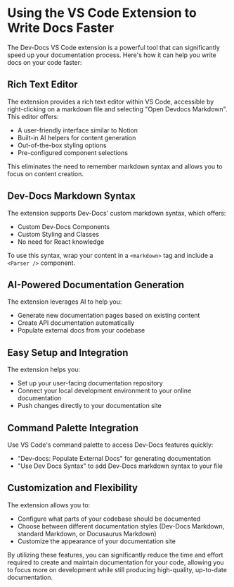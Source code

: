 

  # Using the VS Code Extension to Write Docs Faster

The Dev-Docs VS Code extension is a powerful tool that can significantly speed up your documentation process. Here's how it can help you write docs on your code faster:

## Rich Text Editor

The extension provides a rich text editor within VS Code, accessible by right-clicking on a markdown file and selecting "Open Devdocs Markdown". This editor offers:

- A user-friendly interface similar to Notion
- Built-in AI helpers for content generation
- Out-of-the-box styling options
- Pre-configured component selections

This eliminates the need to remember markdown syntax and allows you to focus on content creation.

## Dev-Docs Markdown Syntax

The extension supports Dev-Docs' custom markdown syntax, which offers:

- Custom Dev-Docs Components
- Custom Styling and Classes
- No need for React knowledge

To use this syntax, wrap your content in a `<markdown>` tag and include a `<Parser />` component.

## AI-Powered Documentation Generation

The extension leverages AI to help you:

- Generate new documentation pages based on existing content
- Create API documentation automatically
- Populate external docs from your codebase

## Easy Setup and Integration

The extension helps you:

- Set up your user-facing documentation repository
- Connect your local development environment to your online documentation
- Push changes directly to your documentation site

## Command Palette Integration

Use VS Code's command palette to access Dev-Docs features quickly:

- "Dev-docs: Populate External Docs" for generating documentation
- "Use Dev Docs Syntax" to add Dev-Docs markdown syntax to your file

## Customization and Flexibility

The extension allows you to:

- Configure what parts of your codebase should be documented
- Choose between different documentation styles (Dev-Docs Markdown, standard Markdown, or Docusaurus Markdown)
- Customize the appearance of your documentation site

By utilizing these features, you can significantly reduce the time and effort required to create and maintain documentation for your code, allowing you to focus more on development while still producing high-quality, up-to-date documentation.

  